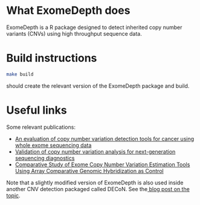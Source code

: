 # What ExomeDepth does

ExomeDepth is a R package designed to detect inherited copy number variants (CNVs) using high throughput sequence data.

# Build instructions

``` bash
make build
```

should create the relevant version of the ExomeDepth package and build.


# Useful links

Some relevant publications:
* [An evaluation of copy number variation detection tools for cancer using whole exome sequencing data](https://bmcbioinformatics.biomedcentral.com/articles/10.1186/s12859-017-1705-x)
* [Validation of copy number variation analysis for next-generation sequencing diagnostics](https://www.ncbi.nlm.nih.gov/pmc/articles/PMC5427176/)
* [Comparative Study of Exome Copy Number Variation Estimation Tools Using Array Comparative Genomic Hybridization as Control](https://www.ncbi.nlm.nih.gov/pmc/articles/PMC3835197/)


Note that a slightly modified version of ExomeDepth is also used inside another CNV detection packaged called  DECoN. 
See the[ blog post on the topic](http://www.thetgmi.org/tgmi-news/detecting-tricky-gene-mutations/).



